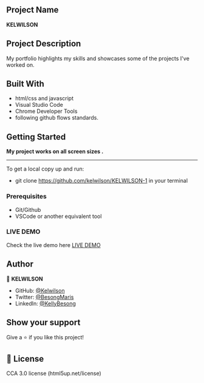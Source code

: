 ## Project Name

**KELWILSON**


## Project Description

My portfolio highlights my skills and showcases some of the projects I've worked on.

## Built With

- html/css and javascript
- Visual Studio Code
- Chrome Developer Tools
- following github flows standards.

## Getting Started

**My project works on all screen sizes .**

---

To get a local copy up and run:

- git clone https://github.com/kelwilson/KELWILSON-1 in your terminal

### Prerequisites

- Git/Github
- VSCode or another equivalent tool

### LIVE DEMO

Check the live demo here [LIVE DEMO](https://kelwilson.netlify.app/)

## Author

👤 **KELWILSON**

- GitHub: [@Kelwilson](https://github.com/kelwilson)
- Twitter: [@BesongMaris](https://twitter.com/BesongMaris)
- LinkedIn: [@KellyBesong](https://www.linkedin.com/in/kelly-besong-b33074237/)

## Show your support

Give a ⭐️ if you like this project!

## 📝 License

CCA 3.0 license (html5up.net/license)
